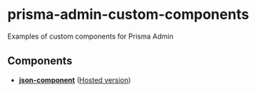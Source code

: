 # prisma-admin-custom-components
Examples of custom components for Prisma Admin

## Components

- [**json-component**](components/json-component) ([Hosted version]())
